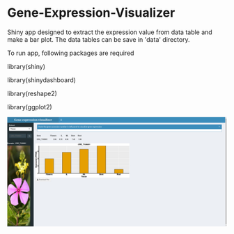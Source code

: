 # Gene-Expression-Visualizer

Shiny app designed to extract the expression value from data table and make a bar plot. The data tables can be save in 'data' directory.

To run app, following packages are required

library(shiny)

library(shinydashboard)

library(reshape2)

library(ggplot2)



![alt text](https://raw.githubusercontent.com/sanjaysingh765/Gene-Expression-Visualizer/main/www/Screenshot%20from%202021-05-11%2015-04-59.jpg?token=ACYJYDSOG7KX7ZXUTNTMSFDATLK5K)

